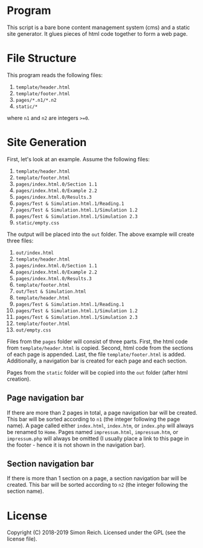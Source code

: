 # Program

This script is a bare bone content management system (cms) and a static site generator. It glues pieces of html code together to form a web page.

# File Structure

This program reads the following files:

1. `template/header.html`
2. `template/footer.html`
3. `pages/*.n1/*.n2`
4. `static/*`

where `n1` and `n2` are integers `>=0`. 

# Site Generation

First, let's look at an example. Assume the following files:

1. `template/header.html`
2. `template/footer.html`
3. `pages/index.html.0/Section 1.1`
4. `pages/index.html.0/Example 2.2`
5. `pages/index.html.0/Results.3`
6. `pages/Test & Simulation.html.1/Reading.1`
7. `pages/Test & Simulation.html.1/Simulation 1.2`
8. `pages/Test & Simulation.html.1/Simulation 2.3`
9. `static/empty.css`

The output will be placed into the `out` folder. The above example will create three files:

1. `out/index.html`
  1. `template/header.html`
  2. `pages/index.html.0/Section 1.1`
  3. `pages/index.html.0/Example 2.2`
  4. `pages/index.html.0/Results.3`
  5. `template/footer.html`
2. `out/Test & Simulation.html`
  1. `template/header.html`
  2. `pages/Test & Simulation.html.1/Reading.1`
  3. `pages/Test & Simulation.html.1/Simulation 1.2`
  4. `pages/Test & Simulation.html.1/Simulation 2.3`
  5. `template/footer.html`
3. `out/empty.css`

Files from the `pages` folder will consist of three parts. First, the html code from `template/header.html` is copied. Second, html code from the sections of each page is appended. Last, the file `template/footer.html` is added. Additionally, a navigation bar is created for each page and each section.

Pages from the `static` folder will be copied into the `out` folder (after html creation).

## Page navigation bar

If there are more than 2 pages in total, a page navigation bar will be created. This bar will be sorted according to `n1` (the integer following the page name). A page called either `index.html`, `index.htm`, or `index.php` will always be renamed to `Home`. Pages named `impressum.html`, `impressum.htm`, or `impressum.php` will always be omitted (I usually place a link to this page in the footer - hence it is not shown in the navigation bar).

## Section navigation bar

If there is more than 1 section on a page, a section navigation bar will be created. This bar will be sorted according to `n2` (the integer following the section name).

# License

Copyright (C) 2018-2019 Simon Reich. Licensed under the GPL (see the license file).
